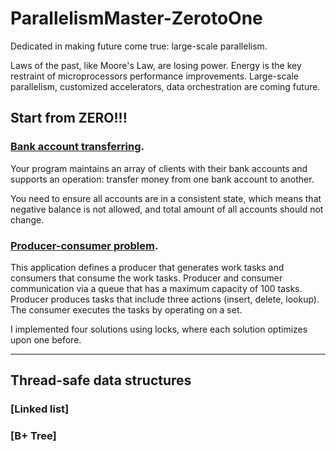 # ParallelismMaster-ZerotoOne
Dedicated in making future come true: large-scale parallelism. 


Laws of the past, like Moore's Law, are losing power. Energy is the key restraint of microprocessors performance improvements. Large-scale parallelism, customized accelerators, data orchestration are coming future. 

## Start from ZERO!!! 
### [Bank account transferring](https://github.com/WangSiman-Carol/ParallelismMaster-ZerotoOne/tree/master/Old-school-problem). 
Your program maintains an array of clients with their bank accounts and supports an operation: transfer money from one bank account to another.

You need to ensure all accounts are in a consistent state, which means that negative balance is not allowed, and total amount of all accounts should not change.

### [Producer-consumer problem](https://github.com/WangSiman-Carol/ParallelismMaster-ZerotoOne/tree/master/Producer-consumer).
This application defines a producer that generates work tasks and consumers that consume the work tasks. Producer and consumer communication via a queue that has a maximum capacity of 100 tasks. Producer produces tasks that include three actions (insert, delete, lookup). The consumer executes the tasks by operating on a set.

I implemented four solutions using locks, where each solution optimizes upon one before.

******
## Thread-safe data structures
### [Linked list]


### [B+ Tree]




